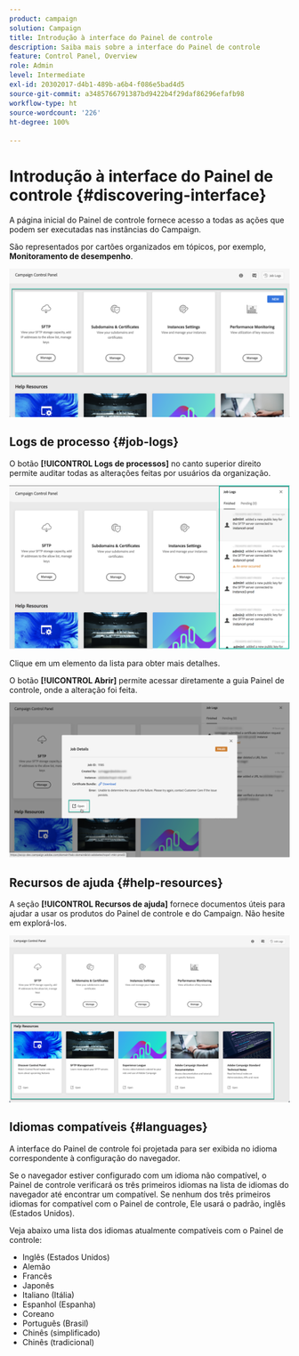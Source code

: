 ```yaml
---
product: campaign
solution: Campaign
title: Introdução à interface do Painel de controle
description: Saiba mais sobre a interface do Painel de controle
feature: Control Panel, Overview
role: Admin
level: Intermediate
exl-id: 20302017-d4b1-489b-a6b4-f086e5bad4d5
source-git-commit: a3485766791387bd9422b4f29daf86296efafb98
workflow-type: ht
source-wordcount: '226'
ht-degree: 100%

---
```


# Introdução à interface do Painel de controle {#discovering-interface}

A página inicial do Painel de controle fornece acesso a todas as ações que podem ser executadas nas instâncias do Campaign.

São representados por cartões organizados em tópicos, por exemplo, **Monitoramento de desempenho**.

<!--With upcoming Campaign releases, more topics and cards will be made available.-->

![](assets/control_panel_interface.png)

## Logs de processo {#job-logs}

O botão **[!UICONTROL Logs de processos]** no canto superior direito permite auditar todas as alterações feitas por usuários da organização.

![](assets/control_panel_interface2.png)

Clique em um elemento da lista para obter mais detalhes.

O botão **[!UICONTROL Abrir]** permite acessar diretamente a guia Painel de controle, onde a alteração foi feita.

![](assets/control_panel_logdetails.png)

## Recursos de ajuda {#help-resources}

A seção **[!UICONTROL Recursos de ajuda]** fornece documentos úteis para ajudar a usar os produtos do Painel de controle e do Campaign. Não hesite em explorá-los.

![](assets/helpresources.png)

## Idiomas compatíveis {#languages}

A interface do Painel de controle foi projetada para ser exibida no idioma correspondente à configuração do navegador.

Se o navegador estiver configurado com um idioma não compatível, o Painel de controle verificará os três primeiros idiomas na lista de idiomas do navegador até encontrar um compatível. Se nenhum dos três primeiros idiomas for compatível com o Painel de controle, Ele usará o padrão, inglês (Estados Unidos).

Veja abaixo uma lista dos idiomas atualmente compatíveis com o Painel de controle:

* Inglês (Estados Unidos)
* Alemão
* Francês
* Japonês
* Italiano (Itália)
* Espanhol (Espanha)
* Coreano
* Português (Brasil)
* Chinês (simplificado)
* Chinês (tradicional)
